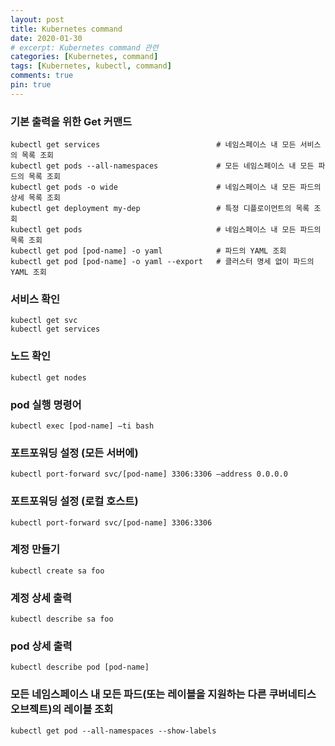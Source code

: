 ```yaml
---
layout: post
title: Kubernetes command
date: 2020-01-30
# excerpt: Kubernetes command 관련
categories: [Kubernetes, command]
tags: [Kubernetes, kubectl, command]
comments: true
pin: true
---
```


### 기본 출력을 위한 Get 커맨드
```
kubectl get services                          # 네임스페이스 내 모든 서비스의 목록 조회
kubectl get pods --all-namespaces             # 모든 네임스페이스 내 모든 파드의 목록 조회
kubectl get pods -o wide                      # 네임스페이스 내 모든 파드의 상세 목록 조회
kubectl get deployment my-dep                 # 특정 디플로이먼트의 목록 조회
kubectl get pods                              # 네임스페이스 내 모든 파드의 목록 조회
kubectl get pod [pod-name] -o yaml            # 파드의 YAML 조회
kubectl get pod [pod-name] -o yaml --export   # 클러스터 명세 없이 파드의 YAML 조회
```

### 서비스 확인
```
kubectl get svc
kubectl get services
```

### 노드 확인
```
kubectl get nodes
```

### pod 실행 명령어
```
kubectl exec [pod-name] –ti bash
```

### 포트포워딩 설정 (모든 서버에)
```
kubectl port-forward svc/[pod-name] 3306:3306 –address 0.0.0.0
```

### 포트포워딩 설정 (로컬 호스트)
```
kubectl port-forward svc/[pod-name] 3306:3306
```

### 계정 만들기
```
kubectl create sa foo
```

### 계정 상세 출력
```
kubectl describe sa foo
```

### pod 상세 출력
```
kubectl describe pod [pod-name]
```

### 모든 네임스페이스 내 모든 파드(또는 레이블을 지원하는 다른 쿠버네티스 오브젝트)의 레이블 조회
```
kubectl get pod --all-namespaces --show-labels
```
